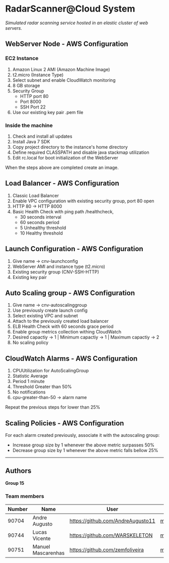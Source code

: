 # RadarScanner@Cloud System
_Simulated radar scanning service hosted in an elastic cluster of web servers._

## WebServer Node - AWS Configuration

### EC2 Instance

1. Amazon Linux 2 AMI (Amazon Machine Image)
2. t2.micro (Instance Type)
3. Select subnet and enable CloudWatch monitoring
4. 8 GB storage
5. Security Group
    * HTTP port 80
    * Port 8000
    * SSH Port 22
6. Use our existing key pair .pem file

### Inside the machine

1. Check and install all updates
2. Install Java 7 SDK
3. Copy project directory to the instance's home directory
4. Define required CLASSPATH and disable java stackmap utilization
5. Edit rc.local for boot initialization of the WebServer

When the steps above are completed create an image.

## Load Balancer - AWS Configuration

1. Classic Load Balancer
2. Enable VPC configuration with existing security group, port 80 open
3. HTTP 80 -> HTTP 8000
4. Basic Health Check with ping path /healthcheck,
    * 30 seconds interval
    * 60 seconds period
    * 5 Unhealthy threshold
    * 10 Healthy threshold

## Launch Configuration - AWS Configuration

1. Give name -> cnv-launchconfig
2. WebServer AMI and instance type (t2.micro)
3. Existing security group (CNV-SSH-HTTP)
4. Existing key pair

## Auto Scaling group - AWS Configuration

1. Give name -> cnv-autoscalinggroup
2. Use previously create launch config
3. Select existing VPC and subnet
4. Attach to the previously created load balancer
5. ELB Health Check with 60 seconds grace period
6. Enable group metrics collection withing CloudWatch
7. Desired capactiy -> 1 | Minimum capactiy -> 1 | Maximum capactiy -> 2
8. No scaling policy

## CloudWatch Alarms - AWS Configuration

1. CPUUtilization for AutoScalingGroup
2. Statistic Average
3. Period 1 minute
4. Threshold Greater than 50%
5. No notifications
6. cpu-greater-than-50 -> alarm name

Repeat the previous steps for lower than 25%

## Scaling Policies - AWS Configuration

For each alarm created previously, associate it with the autoscaling group:

* Increase group size by 1 whenever the above metric surpasses 50%
* Decrease group size by 1 whenever the above metric falls bellow 25%

----
## Authors

**Group 15**

### Team members

| Number | Name              | User                                 | Email                                       |
| -------|-------------------|--------------------------------------|---------------------------------------------|
| 90704  | Andre Augusto     | <https://github.com/AndreAugusto11>  | <mailto:andre.augusto@tecnico.ulisboa.pt>   |
| 90744  | Lucas Vicente     | <https://github.com/WARSKELETON>     | <mailto:lucasvicente@tecnico.ulisboa.pt>    |
| 90751  | Manuel Mascarenhas     | <https://github.com/zemfoliveira>    | <mailto:jose.f.oliveira@tecnico.ulisboa.pt> |
